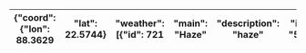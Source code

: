 | {"coord": {"lon": 88.3629   |  "lat": 22.5744}   |  "weather": [{"id": 721   |  "main": "Haze"   |  "description": "haze"   |  "icon": "50d"}]   |  "base": "stations"   |  "main": {"temp": 31.96   |  "feels_like": 38.96   |  "temp_min": 31.68   |  "temp_max": 31.96   |  "pressure": 997   |  "humidity": 74   |  "sea_level": 997   |  "grnd_level": 997}   |  "visibility": 4000   |  "wind": {"speed": 5.14   |  "deg": 230}   |  "clouds": {"all": 75}   |  "dt": 1753599579   |  "sys": {"type": 1   |  "id": 9114   |  "country": "IN"   |  "sunrise": 1753572944   |  "sunset": 1753620608}   |  "timezone": 19800   |  "id": 1275004   |  "name": "Kolkata"   |  "cod": 200}   |
|-----------------------------|--------------------|---------------------------|-------------------|--------------------------|--------------------|-----------------------|---------------------------|------------------------|----------------------|----------------------|--------------------|-------------------|---------------------|-----------------------|-----------------------|---------------------------|----------------|--------------------------|---------------------|----------------------|---------------|--------------------|--------------------------|--------------------------|----------------------|------------------|----------------------|----------------|